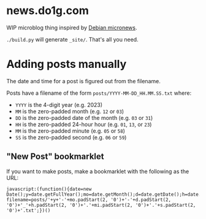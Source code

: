 # news.do1g.com

WIP microblog thing inspired by [Debian micronews](https://micronews.debian.org/).

`./build.py` will generate `_site/`. That's all you need.

# Adding posts manually

The date and time for a post is figured out from the filename.

Posts have a filename of the form `posts/YYYY-MM-DD_HH.MM.SS.txt` where:
- `YYYY` is the 4-digit year (e.g. 2023)
- `MM` is the zero-padded month (e.g. `12` or `03`)
- `DD` is the zero-padded date of the month (e.g. `03` or `31`)
- `HH` is the zero-padded 24-hour hour (e.g. `01`, `13`, or `23`)
- `MM` is the zero-padded minute (e.g. `05` or `58`)
- `SS` is the zero-padded second (e.g. `06` or `59`)

## "New Post" bookmarklet

If you want to make posts, make a bookmarklet with the following as the URL:

```
javascript:(function(){date=new Date();y=date.getFullYear();mo=date.getMonth();d=date.getDate();h=date.getHours();mi=date.getMinutes();s=date.getSeconds();location.href='https://github.com/duckinator/news.do1g.com/new/main?filename=posts/'+y+'-'+mo.padStart(2, '0')+'-'+d.padStart(2, '0')+'_'+h.padStart(2, '0')+'.'+mi.padStart(2, '0')+'.'+s.padStart(2, '0')+'.txt';})()
```
